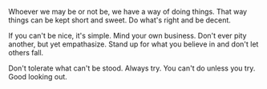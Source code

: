 Whoever we may be or not be, we have a way of doing things.
That way things can be kept short and sweet.
Do what's right and be decent.

If you can't be nice, it's simple. Mind your own business.
Don't ever pity another, but yet empathasize.
Stand up for what you believe in and don't let others fall.

Don't tolerate what can't be stood. Always try. You can't do unless you try.
Good looking out.
